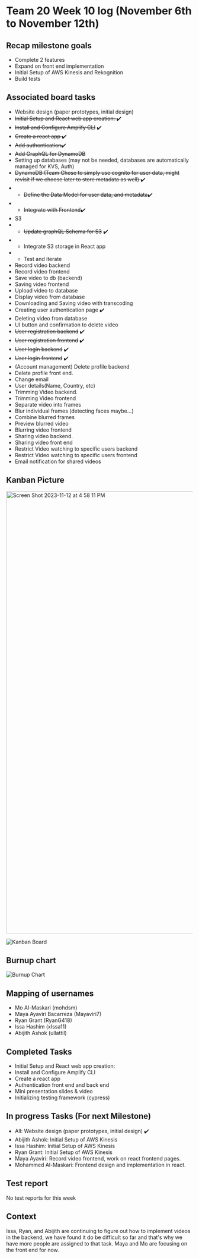# Team 20 Week 10 log (November 6th to November 12th)
## Recap milestone goals
- Complete 2 features 
- Expand on front end implementation
- Initial Setup of AWS Kinesis and Rekognition
- Build tests

  
## Associated board tasks 
- Website design (paper prototypes, initial design)
- <s>Initial Setup and React web app creation: </s> ✔️
- <s>~~Install and Configure Amplify CLI~~</s> ✔️
- <s>~~Create a react app~~ </s>✔️
- <s>~~Add authentication~~</s>✔️
- <s>~~Add GraphQL for DynamoDB~~</s>
- Setting up databases (may not be needed, databases are automatically managed for KVS, Auth)
- <s>~~DynamoDB~~ (Team Chose to simply use cognito for user data, might revisit if we choose later to store metadata as well) </s> ✔️
- - <s>~~Define the Data Model for user data, and~~ metadata</s>✔️
- - <s>~~Integrate with Frontend~~</s>✔️
- S3
- - <s>~~Update graphQL Schema for S3~~</s> ✔️
- - Integrate S3 storage in React app
- - Test and iterate
- Record video backend
- Record video frontend
- Save video to db (backend)
- Saving video frontend
- Upload video to database
- Display video from database
- Downloading and Saving video with transcoding
- Creating user authentication page ✔️
- Deleting video from database
- UI button and confirmation to delete video
- <s>~~User registration backend~~</s> ✔️
- <s>~~User registration frontend~~</s> ✔️
- <s>~~User login backend~~</s> ✔️
- <s>~~User login frontend~~</s> ✔️
- (Account management) Delete profile backend
- Delete profile front end.
- Change email 
- User details(Name, Country, etc)
- Trimming Video backend.
- Trimming Video frontend
- Separate video into frames
- Blur individual frames (detecting faces maybe…)
- Combine blurred frames
- Preview blurred video
- Blurring video frontend
- Sharing video backend.
- Sharing video front end
- Restrict Video watching to specific users backend
- Restrict Video watching to specific users frontend
- Email notification for shared videos

## Kanban Picture
<img width="1190" alt="Screen Shot 2023-11-12 at 4 58 11 PM" src="https://github.com/COSC-499-W2023/year-long-project-team-20/assets/66889922/2f61095c-702a-4eb9-b3b9-430411bc7996">

![Kanban Board](https://i.imgur.com/tLbTA3c.png)

## Burnup chart
![Burnup Chart](https://i.imgur.com/jNLxVGr.png)

## Mapping of usernames 
- Mo Al-Maskari (mohdsm)
- Maya Ayaviri Bacarreza (Mayaviri7)
- Ryan Grant (RyanG418)
- Issa Hashim (xIssa11)
- Abijith Ashok (ullattil)

## Completed Tasks
- Initial Setup and React web app creation:
- Install and Configure Amplify CLI
- Create a react app
- Authentication front end and back end
- Mini presentation slides & video
- Initializing testing framework (cypress)

## In progress Tasks (For next Milestone)
* All: Website design (paper prototypes, initial design) ✔️
* Abijith Ashok: Initial Setup of AWS Kinesis
* Issa Hashim: Initial Setup of AWS Kinesis
* Ryan Grant: Initial Setup of AWS Kinesis
* Maya Ayaviri: Record video frontend, work on react frontend pages.
* Mohammed Al-Maskari: Frontend design and implementation in react.
  
## Test report
No test reports for this week

## Context
Issa, Ryan, and Abijith are continuing to figure out how to implement videos in the backend, we have found it do be difficult so far and that's why we have more people are assigned to that task. Maya and Mo are focusing on the front end for now. 
